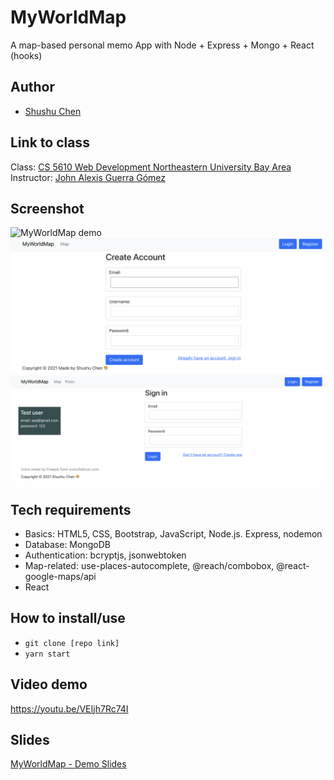 # MyWorldMap

A map-based personal memo App with Node + Express + Mongo + React (hooks)

## Author

- [Shushu Chen](https://vanishima.github.io/index.html)

## Link to class

Class: [CS 5610 Web Development Northeastern University Bay Area](https://johnguerra.co/classes/webDevelopment_fall_2021/)  
Instructor: [John Alexis Guerra Gómez](https://johnguerra.co/)

## Screenshot

![MyWorldMap demo](https://github.com/vanishima/MyWorldMap/blob/main/demo/interactive-map.gif?raw=true)
![MyWorldMap demo](https://github.com/vanishima/MyWorldMap/blob/main/demo/register.png?raw=true)
![MyWorldMap demo](https://github.com/vanishima/MyWorldMap/blob/main/demo/login-2.png?raw=true)

## Tech requirements

- Basics: HTML5, CSS, Bootstrap, JavaScript, Node.js. Express, nodemon
- Database: MongoDB
- Authentication: bcryptjs, jsonwebtoken
- Map-related: use-places-autocomplete, @reach/combobox, @react-google-maps/api
- React

## How to install/use

- `git clone [repo link]`
- `yarn start`

## Video demo

https://youtu.be/VEIjh7Rc74I

## Slides

[MyWorldMap - Demo Slides](https://docs.google.com/presentation/d/1-geLwJzYKJlspD50PFWPP8-ywgT82o4Yulhyj5pynX8/edit?usp=sharing)
